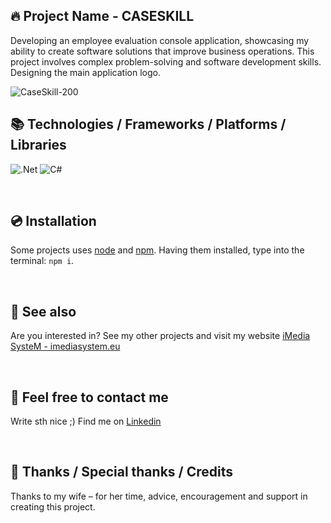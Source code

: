 ## 🔥 Project Name - CASESKILL

Developing an employee evaluation console application, showcasing my ability to create software solutions that improve business operations. This project involves complex problem-solving and software development skills. Designing the main application logo.

![CaseSkill-200](https://github.com/imediasystem/SkillCase/assets/125789515/6bf3ca7a-bd61-4dbe-9ba6-f9cbe1a9a87f)



## 📚 Technologies / Frameworks / Platforms / Libraries

![.Net](https://img.shields.io/badge/.NET-5C2D91?style=for-the-badge&logo=.net&logoColor=white)
![C#](https://img.shields.io/badge/c%23-%23239120.svg?style=for-the-badge&logo=csharp&logoColor=white)

&nbsp;

## 💿 Installation

Some projects uses [node](https://nodejs.org/en/) and [npm](https://www.npmjs.com/). Having them installed, type into the terminal: `npm i`.

&nbsp;

## 🔗 See also

Are you interested in? See my other projects and visit my website [iMedia SysteM - imediasystem.eu](https://imediasystem.eu/)

&nbsp;

## 📝 Feel free to contact me
Write sth nice ;) Find me on [Linkedin](https://www.linkedin.com/in/krzysztof-graca-47698997/)

&nbsp;

## 👏 Thanks / Special thanks / Credits
Thanks to my wife – for her time, advice, encouragement and support in creating this project.
